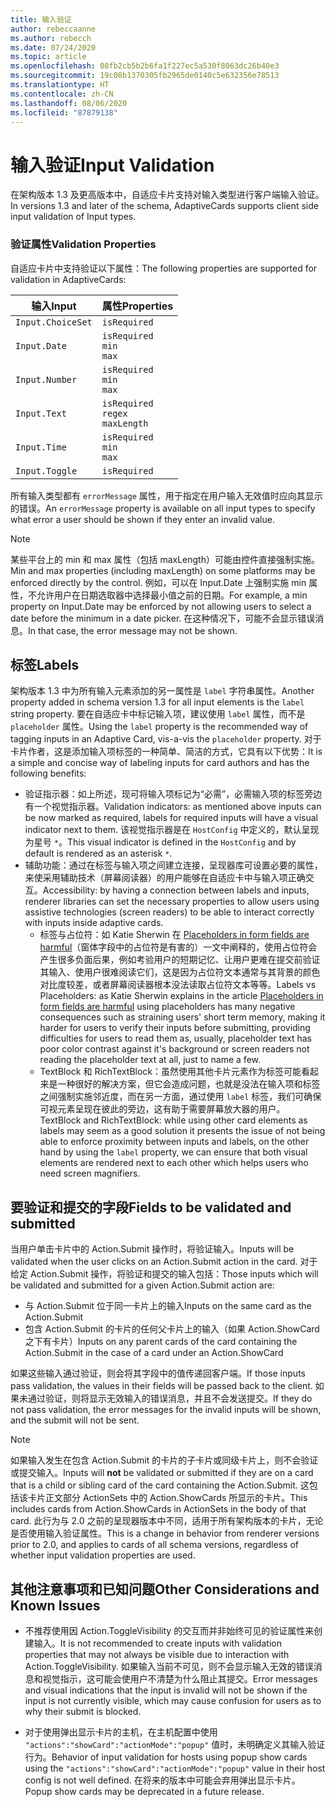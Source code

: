 ```yaml
---
title: 输入验证
author: rebeccaanne
ms.author: rebecch
ms.date: 07/24/2020
ms.topic: article
ms.openlocfilehash: 08fb2cb5b2b6fa1f227ec5a530f8063dc26b40e3
ms.sourcegitcommit: 19c08b1370305fb2965de0140c5e632356e78513
ms.translationtype: HT
ms.contentlocale: zh-CN
ms.lasthandoff: 08/06/2020
ms.locfileid: "87879138"
---
```

# <a name="input-validation"></a><span data-ttu-id="8fbe2-102">输入验证</span><span class="sxs-lookup"><span data-stu-id="8fbe2-102">Input Validation</span></span>

<span data-ttu-id="8fbe2-103">在架构版本 1.3 及更高版本中，自适应卡片支持对输入类型进行客户端输入验证。</span><span class="sxs-lookup"><span data-stu-id="8fbe2-103">In versions 1.3 and later of the schema, AdaptiveCards supports client side input validation of Input types.</span></span>

### <a name="validation-properties"></a><span data-ttu-id="8fbe2-104">验证属性</span><span class="sxs-lookup"><span data-stu-id="8fbe2-104">Validation Properties</span></span>

<span data-ttu-id="8fbe2-105">自适应卡片中支持验证以下属性：</span><span class="sxs-lookup"><span data-stu-id="8fbe2-105">The following properties are supported for validation in AdaptiveCards:</span></span>

| <span data-ttu-id="8fbe2-106">输入</span><span class="sxs-lookup"><span data-stu-id="8fbe2-106">Input</span></span> | <span data-ttu-id="8fbe2-107">属性</span><span class="sxs-lookup"><span data-stu-id="8fbe2-107">Properties</span></span> |
| --- | --- | 
| `Input.ChoiceSet` | `isRequired` | 
| `Input.Date` | `isRequired` <br> `min`<br> `max` | 
| `Input.Number` | `isRequired` <br> `min`<br> `max` |
| `Input.Text` | `isRequired` <br> `regex` <br> `maxLength` |
| `Input.Time` | `isRequired` <br> `min`<br> `max` | 
| `Input.Toggle` | `isRequired` | 

<span data-ttu-id="8fbe2-108">所有输入类型都有 `errorMessage` 属性，用于指定在用户输入无效值时应向其显示的错误。</span><span class="sxs-lookup"><span data-stu-id="8fbe2-108">An `errorMessage` property is available on all input types to specify what error a user should be shown if they enter an invalid value.</span></span> 

> [!NOTE]
>
> <span data-ttu-id="8fbe2-109">某些平台上的 min 和 max 属性（包括 maxLength）可能由控件直接强制实施。</span><span class="sxs-lookup"><span data-stu-id="8fbe2-109">Min and max properties (including maxLength) on some platforms may be enforced directly by the control.</span></span> <span data-ttu-id="8fbe2-110">例如，可以在 Input.Date 上强制实施 min 属性，不允许用户在日期选取器中选择最小值之前的日期。</span><span class="sxs-lookup"><span data-stu-id="8fbe2-110">For example, a min property on Input.Date may be enforced by not allowing users to select a date before the minimum in a date picker.</span></span> <span data-ttu-id="8fbe2-111">在这种情况下，可能不会显示错误消息。</span><span class="sxs-lookup"><span data-stu-id="8fbe2-111">In that case, the error message may not be shown.</span></span>

## <a name="labels"></a><span data-ttu-id="8fbe2-112">标签</span><span class="sxs-lookup"><span data-stu-id="8fbe2-112">Labels</span></span>

<span data-ttu-id="8fbe2-113">架构版本 1.3 中为所有输入元素添加的另一属性是 `label` 字符串属性。</span><span class="sxs-lookup"><span data-stu-id="8fbe2-113">Another property added in schema version 1.3 for all input elements is the `label` string property.</span></span> <span data-ttu-id="8fbe2-114">要在自适应卡中标记输入项，建议使用 `label` 属性，而不是 `placeholder` 属性。</span><span class="sxs-lookup"><span data-stu-id="8fbe2-114">Using the `label` property is the recommended way of tagging inputs in an Adaptive Card, vis-a-vis the `placeholder` property.</span></span> <span data-ttu-id="8fbe2-115">对于卡片作者，这是添加输入项标签的一种简单、简洁的方式，它具有以下优势：</span><span class="sxs-lookup"><span data-stu-id="8fbe2-115">It is a simple and concise way of labeling inputs for card authors and has the following benefits:</span></span>
* <span data-ttu-id="8fbe2-116">验证指示器：如上所述，现可将输入项标记为“必需”，必需输入项的标签旁边有一个视觉指示器。</span><span class="sxs-lookup"><span data-stu-id="8fbe2-116">Validation indicators: as mentioned above inputs can be now marked as required, labels for required inputs will have a visual indicator next to them.</span></span> <span data-ttu-id="8fbe2-117">该视觉指示器是在 `HostConfig` 中定义的，默认呈现为星号 `*`。</span><span class="sxs-lookup"><span data-stu-id="8fbe2-117">This visual indicator is defined in the `HostConfig` and by default is rendered as an asterisk `*`.</span></span>
* <span data-ttu-id="8fbe2-118">辅助功能：通过在标签与输入项之间建立连接，呈现器库可设置必要的属性，来使采用辅助技术（屏幕阅读器）的用户能够在自适应卡中与输入项正确交互。</span><span class="sxs-lookup"><span data-stu-id="8fbe2-118">Accessibility: by having a connection between labels and inputs, renderer libraries can set the necessary properties to allow users using assistive technologies (screen readers) to be able to interact correctly with inputs inside adaptive cards.</span></span>
    * <span data-ttu-id="8fbe2-119">标签与占位符：如 Katie Sherwin 在 [Placeholders in form fields are harmful](https://www.nngroup.com/articles/form-design-placeholders/)（窗体字段中的占位符是有害的）一文中阐释的，使用占位符会产生很多负面后果，例如考验用户的短期记忆、让用户更难在提交前验证其输入、使用户很难阅读它们，这是因为占位符文本通常与其背景的颜色对比度较差，或者屏幕阅读器根本没法读取占位符文本等等。</span><span class="sxs-lookup"><span data-stu-id="8fbe2-119">Labels vs Placeholders: as Katie Sherwin explains in the article [Placeholders in form fields are harmful](https://www.nngroup.com/articles/form-design-placeholders/) using placeholders has many negative consequences such as straining users' short term memory, making it harder for users to verify their inputs before submitting, providing difficulties for users to read them as, usually, placeholder text has poor color contrast against it's background or screen readers not reading the placeholder text at all, just to name a few.</span></span>
    * <span data-ttu-id="8fbe2-120">TextBlock 和 RichTextBlock：虽然使用其他卡片元素作为标签可能看起来是一种很好的解决方案，但它会造成问题，也就是没法在输入项和标签之间强制实施邻近度，而在另一方面，通过使用 `label` 标签，我们可确保可视元素呈现在彼此的旁边，这有助于需要屏幕放大器的用户。</span><span class="sxs-lookup"><span data-stu-id="8fbe2-120">TextBlock and RichTextBlock: while using other card elements as labels may seem as a good solution it presents the issue of not being able to enforce proximity between inputs and labels, on the other hand by using the `label` property, we can ensure that both visual elements are rendered next to each other which helps users who need screen magnifiers.</span></span>

## <a name="fields-to-be-validated-and-submitted"></a><span data-ttu-id="8fbe2-121">要验证和提交的字段</span><span class="sxs-lookup"><span data-stu-id="8fbe2-121">Fields to be validated and submitted</span></span>

<span data-ttu-id="8fbe2-122">当用户单击卡片中的 Action.Submit 操作时，将验证输入。</span><span class="sxs-lookup"><span data-stu-id="8fbe2-122">Inputs will be validated when the user clicks on an Action.Submit action in the card.</span></span> <span data-ttu-id="8fbe2-123">对于给定 Action.Submit 操作，将验证和提交的输入包括：</span><span class="sxs-lookup"><span data-stu-id="8fbe2-123">Those inputs which will be validated and submitted for a given Action.Submit action are:</span></span>

 - <span data-ttu-id="8fbe2-124">与 Action.Submit 位于同一卡片上的输入</span><span class="sxs-lookup"><span data-stu-id="8fbe2-124">Inputs on the same card as the Action.Submit</span></span>
 - <span data-ttu-id="8fbe2-125">包含 Action.Submit 的卡片的任何父卡片上的输入（如果 Action.ShowCard 之下有卡片）</span><span class="sxs-lookup"><span data-stu-id="8fbe2-125">Inputs on any parent cards of the card containing the Action.Submit in the case of a card under an Action.ShowCard</span></span>

<span data-ttu-id="8fbe2-126">如果这些输入通过验证，则会将其字段中的值传递回客户端。</span><span class="sxs-lookup"><span data-stu-id="8fbe2-126">If those inputs pass validation, the values in their fields will be passed back to the client.</span></span> <span data-ttu-id="8fbe2-127">如果未通过验证，则将显示无效输入的错误消息，并且不会发送提交。</span><span class="sxs-lookup"><span data-stu-id="8fbe2-127">If they do not pass validation, the error messages for the invalid inputs will be shown, and the submit will not be sent.</span></span>

> [!NOTE]
>
> <span data-ttu-id="8fbe2-128">如果输入发生在包含 Action.Submit 的卡片的子卡片或同级卡片上，则不会验证或提交输入。</span><span class="sxs-lookup"><span data-stu-id="8fbe2-128">Inputs will **not** be validated or submitted if they are on a card that is a child or sibling card of the card containing the Action.Submit.</span></span> <span data-ttu-id="8fbe2-129">这包括该卡片正文部分 ActionSets 中的 Action.ShowCards 所显示的卡片。</span><span class="sxs-lookup"><span data-stu-id="8fbe2-129">This includes cards from Action.ShowCards in ActionSets in the body of that card.</span></span> <span data-ttu-id="8fbe2-130">此行为与 2.0 之前的呈现器版本中不同，适用于所有架构版本的卡片，无论是否使用输入验证属性。</span><span class="sxs-lookup"><span data-stu-id="8fbe2-130">This is a change in behavior from renderer versions prior to 2.0, and applies to cards of all schema versions, regardless of whether input validation properties are used.</span></span> 

## <a name="other-considerations-and-known-issues"></a><span data-ttu-id="8fbe2-131">其他注意事项和已知问题</span><span class="sxs-lookup"><span data-stu-id="8fbe2-131">Other Considerations and Known Issues</span></span>

 - <span data-ttu-id="8fbe2-132">不推荐使用因 Action.ToggleVisibility 的交互而并非始终可见的验证属性来创建输入。</span><span class="sxs-lookup"><span data-stu-id="8fbe2-132">It is not recommended to create inputs with validation properties that may not always be visible due to interaction with Action.ToggleVisibility.</span></span> <span data-ttu-id="8fbe2-133">如果输入当前不可见，则不会显示输入无效的错误消息和视觉指示，这可能会使用户不清楚为什么阻止其提交。</span><span class="sxs-lookup"><span data-stu-id="8fbe2-133">Error messages and visual indications that the input is invalid will not be shown if the input is not currently visible, which may cause confusion for users as to why their submit is blocked.</span></span>

 - <span data-ttu-id="8fbe2-134">对于使用弹出显示卡片的主机，在主机配置中使用 `"actions":"showCard":"actionMode":"popup"` 值时，未明确定义其输入验证行为。</span><span class="sxs-lookup"><span data-stu-id="8fbe2-134">Behavior of input validation for hosts using popup show cards using the  `"actions":"showCard":"actionMode":"popup"` value in their host config is not well defined.</span></span> <span data-ttu-id="8fbe2-135">在将来的版本中可能会弃用弹出显示卡片。</span><span class="sxs-lookup"><span data-stu-id="8fbe2-135">Popup show cards may be deprecated in a future release.</span></span>